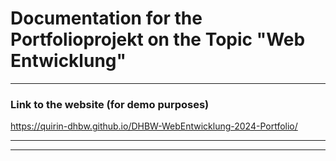 # Documentation for the Portfolioprojekt on the Topic "Web Entwicklung"

---

### Link to the website (for demo purposes)
https://quirin-dhbw.github.io/DHBW-WebEntwicklung-2024-Portfolio/


---
---

